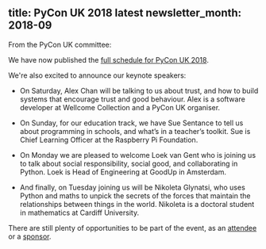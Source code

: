 title: PyCon UK 2018 latest
newsletter_month: 2018-09
---
From the PyCon UK committee:

We have now published the [full schedule for PyCon UK 2018](https://2018.hq.pyconuk.org/schedule/).

We're also excited to announce our keynote speakers:

* On Saturday, Alex Chan will be talking to us about trust, and how to build
systems that encourage trust and good behaviour. Alex is a software developer
at Wellcome Collection and a PyCon UK organiser.

* On Sunday, for our education track, we have Sue Sentance to tell us about
programming in schools, and what’s in a teacher’s toolkit. Sue is Chief
Learning Officer at the Raspberry Pi Foundation.

* On Monday we are pleased to welcome Loek van Gent who is joining us to talk
about social responsibility, social good, and collaborating in Python. Loek is
Head of Engineering at GoodUp in Amsterdam.

* And finally, on Tuesday joining us will be Nikoleta Glynatsi, who uses Python
and maths to unpick the secrets of the forces that maintain the relationships
between things in the world. Nikoleta is a doctoral student in mathematics at
Cardiff University.

There are still plenty of opportunities to be part of the event, as an [attendee](https://2018.pyconuk.org/tickets/)
or a [sponsor](https://2018.pyconuk.org/sponsorship/).
